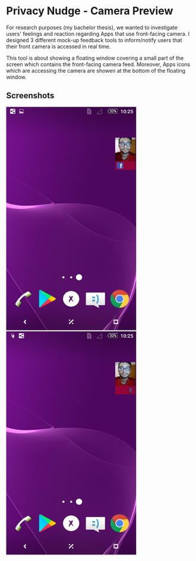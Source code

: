 # Privacy Nudge - Camera Preview

For research purposes (my bachelor thesis), we wanted to investigate users' feelings and reaction regarding Apps that use front-facing camera. I designed 3 different mock-up feedback tools to inform/notify users that their front camera is accessed in real time.

This tool is about showing a floating window covering a small part of the screen which contains the front-facing camera feed. Moreover, Apps icons which are accessing the camera are showen at the bottom of the floating window.

## Screenshots
<img src="camera1.jpg" width="350" height="600">
<img src="camera2.jpg" width="350" height="600">
